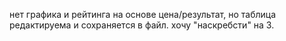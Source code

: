 нет графика и рейтинга на основе цена/результат, но таблица редактируема и сохраняется в файл. хочу "наскребсти" на 3.

